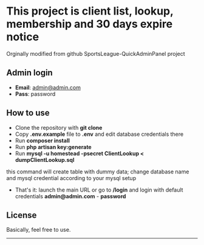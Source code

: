 # This project is client list, lookup, membership and 30 days expire notice 

Orginally modified from github SportsLeague-QuickAdminPanel project


## Admin login

- __Email__: admin@admin.com
- __Pass__: password

## How to use

- Clone the repository with __git clone__
- Copy __.env.example__ file to __.env__ and edit database credentials there
- Run __composer install__
- Run __php artisan key:generate__
- Run 
     __mysql -u homestead -psecret ClientLookup < dumpClientLookup.sql__ 

this command will create table with dummy data; change database name and mysql credential   according to your mysql setup

- That's it: launch the main URL or go to __/login__ and login with default credentials __admin@admin.com__ - __password__

## License

Basically, feel free to use.

---

